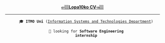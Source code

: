 <div align='center'>
<!--    <b>lopa10ko</b> here 👋  -->
   
   [<b>👉🏼Lopa10ko CV👈🏼</b>](https://github.com/Lopa10ko/Lopa10ko/blob/main/CV.pdf)
</div>

---

<div align='center'>
<ul>
   <code>🎓 <b>ITMO Uni</b> (<a href=https://en.itmo.ru/en/faculty/7/Information_Technologies_and_Programming_Faculty.htm>Information Systems and Technologies Department</a>)</code>

   <code>🔭 looking for <b>Software Engineering internship</b></code> 

<!--    [<b>👉🏼Lopa10ko CV👈🏼</b>](https://github.com/Lopa10ko/Lopa10ko/blob/main/CV.pdf) -->
</ul>
</div>


<!-- <div align="center">
   <img src="https://github.com/Lopa10ko/Lopa10ko/blob/main/main_00001.svg" />
</div> -->
